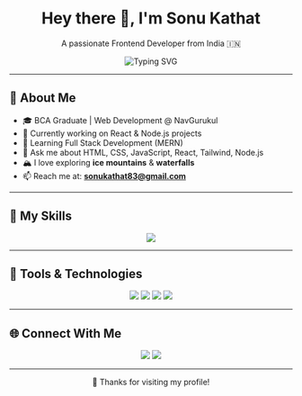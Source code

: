 <h1 align="center">Hey there 👋, I'm Sonu Kathat</h1>
<p align="center">A passionate Frontend Developer from India 🇮🇳</p>

<p align="center">
  <img src="https://readme-typing-svg.herokuapp.com?font=Fira+Code&size=24&pause=1000&color=0EE6E6&center=true&vCenter=true&width=480&lines=Frontend+Developer;React+%7C+Node.js+Enthusiast;350%2B+GitHub+Contributions;Loves+Mountains+%26+Waterfalls" alt="Typing SVG" />
</p>

---

## 💫 About Me

- 🎓 BCA Graduate | Web Development @ NavGurukul  
- 🔭 Currently working on React & Node.js projects  
- 🌱 Learning Full Stack Development (MERN)  
- 💬 Ask me about HTML, CSS, JavaScript, React, Tailwind, Node.js  
- 🏔️ I love exploring **ice mountains** & **waterfalls**  
- 📫 Reach me at: **sonukathat83@gmail.com**

---

## 🚀 My Skills

<p align="center">
  <img src="https://skillicons.dev/icons?i=html,css,js,react,nodejs,tailwind,c,cs,git,vscode&perline=8" />
</p>

---

## 🧰 Tools & Technologies

<p align="center">
  <img src="https://img.shields.io/badge/Editor-VS%20Code-blue?style=for-the-badge&logo=visualstudiocode&logoColor=white" />
  <img src="https://img.shields.io/badge/CSS%20Framework-Tailwind%20CSS-38B2AC?style=for-the-badge&logo=tailwindcss&logoColor=white" />
  <img src="https://img.shields.io/badge/Git-orange?style=for-the-badge&logo=git&logoColor=white" />
  <img src="https://img.shields.io/badge/Design-Canva-blueviolet?style=for-the-badge&logo=canva&logoColor=white" />
</p>

---

## 🌐 Connect With Me

<p align="center">
  <a href="https://www.linkedin.com/in/sonu-kathat-6697ba2b8/"><img src="https://img.shields.io/badge/LinkedIn-blue?style=for-the-badge&logo=linkedin" /></a>
  <a href="mailto:sonukathat83@gmail.com"><img src="https://img.shields.io/badge/Gmail-red?style=for-the-badge&logo=gmail" /></a>
</p>

---

<p align="center">
  🌟 Thanks for visiting my profile!
</p>

